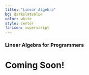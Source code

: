 ```yaml
---
title: "Linear Algebra"
bg: darkslateblue
color: white
style: center
fa-icon: superscript
---
```

### Linear Algebra for Programmers

# Coming Soon!
